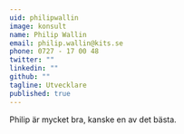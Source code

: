 ```yaml
---
uid: philipwallin
image: konsult
name: Philip Wallin
email: philip.wallin@kits.se
phone: 0727 - 17 00 48
twitter: ""
linkedin: ""
github: ""
tagline: Utvecklare
published: true
---
```


Philip är mycket bra, kanske en av det bästa.
